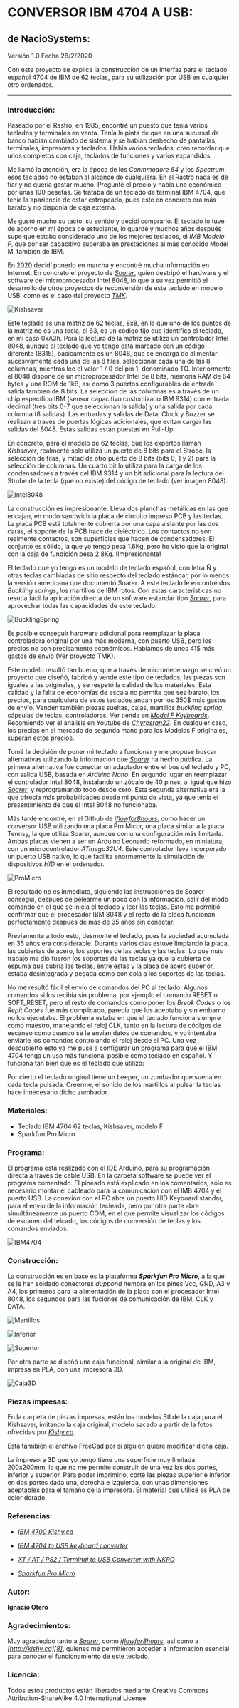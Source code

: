 # CONVERSOR IBM 4704 A USB:

## de NacioSystems:

Versión 1.0
Fecha 28/2/2020

Con este proyecto se explica la construcción de un interfaz para el teclado español 4704 de IBM de 62 teclas, para su utilización por USB en cualquier otro ordenador. 

---

### Introducción:


Paseado por el Rastro, en 1985, encontré un puesto que tenia varios teclados y terminales en venta. Tenía la pinta de que en una sucursal de banco habían cambiado de sistema y se habían deshecho de pantallas, terminales, impresoras y teclados. Había varios teclados, creo recordar que unos completos con caja, teclados de funciones y varios expandidos. 

Me llamó la atención, era la época de los *Conmmodore 64* y los *Spectrum*, esos teclados no estaban al alcance de cualquiera. En el Rastro nada es de fiar y no quería gastar mucho. Pregunté el precio y había uno económico por unas 100 pesetas. Se trataba de un teclado de terminal IBM 4704, que tenía la apariencia de estar estropeado, pues este en concreto era más barato y no disponía de caja externa.

Me gustó mucho su tacto, su sonido y decidí comprarlo. El teclado lo tuve de adorno en mi época de estudiante, lo guardé y muchos años después supe que estaba considerado uno de los mejores teclados, el *IMB Modelo F*, que por ser capacitivo superaba en prestaciones al más conocido Model M, tambien de IBM.

En 2020 decidí ponerlo en marcha y encontré mucha información en Internet. En concreto el proyecto de *[Soarer][1]*, quien destripó el hardware y el software del microprocesador Intel 8048, lo que a su vez permitió el desarrollo de otros proyectos de reconversión de este teclado en modelo USB, como es el caso del proyecto *[TMK][2]*.

![Kishsaver](https://github.com/NacioSystems/IBM-4704-KEYBOARD/blob/master/Imagenes/Teclado%20Completo.jpg "Pruebas conexión")

Este teclado es una matriz de 62 teclas, 8x8, en la que uno de los puntos de la matriz no es una tecla, el 63, es un código fijo que identifica el teclado, en mi caso 0xA3h. Para la lectura de la matriz se utiliza un controlador Intel 8048, aunque el teclado que yo tengo está marcado con un código diferente (8315), básicamente es un 8048, que se encarga de alimentar sucesivamenta cada una de las 8 filas, seleccionar cada una de las 8 columnas, mientras lee el valor 1 / 0 del pin 1, denominado TO. Interiormente el 8048 dispone de un microprocesador Intel de 8 bits, memoria RAM de 64 bytes y una ROM de 1kB, así como 3 puertos configurables de entrada salida tambien de 8 bits. La seleccion de las columnas es a través de un chip específico IBM (sensor capacitivo customizado IBM 9314) con entrada decimal (tres bits 0-7 que seleccionan la salida) y una salida por cada columna (8 salidas). Las entradas y salidas de Data, Clock y Buzzer se realizan a traves de puertas lógicas adicionales, que evitan cargar las salidas del 8048. Estas salidas están puestas en Pull-Up.

En concreto, para el modelo de 62 teclas, que los expertos llaman *Kishsaver*, realmente solo utiliza un puerto de 8 bits para el Strobe, la selección de filas, y mitad de otro puerto de 8 bits (bits 0, 1 y 2) para la selección de columnas. Un cuarto bit lo utiliza para la carga de los condensadores a través del IBM 9314 y un bit adicional para la lectura del Strobe de la tecla (que no existe) del código de teclado (ver imagen 8048).

![Intel8048](https://github.com/NacioSystems/IBM-4704-KEYBOARD/blob/master/Imagenes/8048_replace_kishsaver2.png "Intel 8048")

La construcción es impresionante. Lleva dos planchas metálicas en las que encajan, en modo sandwich la placa de circuito impreso PCB y las teclas. La placa PCB está totalmente cubierta por una capa aislante por las dos caras, el soporte de la PCB hace de dieléctrico. Los contactos no son realmente contactos, son superficies que hacen de condensadores. El conjunto es sólido, la que yo tengo pesa 1.6Kg, pero he visto que la original con la caja de fundición pesa 2.8Kg. !Impresionante!

El teclado que yo tengo es un modelo de teclado español, con letra Ñ y otras teclas cambiadas de sitio respecto del teclado estándar, por lo menos la versión americana que documentó Soarer. A este teclado le encontré dos *Buckling springs*, los martillos de IBM rotos. Con estas características no resutla fácil la aplicación directa de un software estandar tipo *[Soarer][1]*, para aprovechar todas las capacidades de este teclado. 

![BucklingSpring](https://github.com/NacioSystems/IBM-4704-KEYBOARD/blob/master/Imagenes/155px-Bucklingspring-animation-300ms.gif "Sistema IBM Buckling Spring")

Es posible conseguir hardware adicional para reemplazar la placa controladora original por una más moderna, con puerto USB, pero los precios no son precisamente económicos. Hablamos de unos 41$ más gastos de envío (Ver proyecto TMK). 

Este modelo resultó tan bueno, que a través de micromecenazgo se creó un proyecto que diseñó, fabricó y vende este tipo de teclados, las piezas son iguales a las originales, y se respetó la calidad de los materiales. Esta calidad y la falta de economías de escala no permite que sea barato, los precios, para cualquiera de estos teclados andan por los 350$ más gastos de envío. Venden también piezas sueltas, cajas, martillos *buckling spring*, cápsulas de teclas, controladoras. Ver tienda en *[Model F Keyboards][9]*. Recomiendo ver el análisis en Youtube de *[Chyrosran22][10]*. En cualquier caso, los precios en el mercado de segunda mano para los Modelos F originales, superan estos precios.


Tomé la decisión de poner mi teclado a funcionar y me propuse buscar alternativas utilizando la información que *[Soarer][1]* ha hecho pública. La primera alternativa fue conectar un adaptador entre el bus del teclado y PC, con salida USB, basada en *Arduino Nano*. En segundo lugar en reemplazar el controlador Intel 8048, instalando un zócalo de 40 pines, al igual que hizo *[Soarer][1]*, y reprogramando todo desde cero. Esta segunda alternativa era la que ofrecía más probabilidades desde mi punto de vista, ya que tenía el presentimiento de que el Intel 8048 no funcionaba.

Más tarde encontré, en el Github de *[iflowfor8hours][3]*, como hacer un conversor USB utilizando una placa Pro Micor, una placa similar a la placa Tennsy, la que utiliza Soarer, aunque con una configuración más limitada. Ambas placas vienen a ser un Arduino Leonardo reformado, en miniatura, con un microcontrolador _*ATmega32U4*_. Este controlador lleva incorporado un puerto USB nativo, lo que facilita enormemente la simulación de dispositivos *HID* en el ordenador.

![ProMicro](https://github.com/NacioSystems/IBM-4704-KEYBOARD/blob/master/Imagenes/ProMicro.jpg "Pro Micro")

El resultado no es inmediato, siguiendo las instrucciones de Soarer conseguí, despues de pelearme un poco con la información, salir del modo comando en el que se inicia el teclado y leer las teclas. Esto me permitió confirmar que el procesador IBM 8048 y el resto de la placa funcionan perfectamente despues de más de 35 años sin conectar.

Previamente a todo esto, desmonté el teclado, pues la suciedad acumulada en 35 años era considerable. Durante varios días estuve limpiando la placa, las cubiertas de acero, los soportes de las teclas y las teclas. Lo que más trabajo me dió fueron los soportes de las teclas ya que la cubierta de espuma que cubría las teclas, entre estas y la placa de acero superior, estaba desintegrada y pegada como con cola a los soportes de las teclas.

No me resultó fácil el envío de comandos del PC al teclado. Algunos comandos si los recibía sin problema, por ejemplo el comando RESET o SOFT_RESET, pero el resto de comandos como poner los *Break Codes* o los *Repit Codes* fué más complicado, parecía que los aceptaba y sin embarno no los ejecutaba. El problema estaba en que el teclado funciona siempre como maestro, manejando el reloj CLK, tanto en la lectura de códigos de escaneo como cuando se le envían datos de comandos, y yo intentaba enviarle los comandos controlando el reloj desde el PC. Una vez descubierto esto ya me puse a configurar un programa para que el IBM 4704 tenga un uso más funcional posible como teclado en español. Y funciona tan bien que es el teclado que utilizo:

Por cierto el teclado original tiene un beeper, un zumbador que suena en cada tecla pulsada. Creerme, el sonido de los martillos al pulsar la teclas hace innecesario dicho zumbador.

### Materiales:
* Teclado IBM 4704 62 teclas, Kishsaver, modelo F
* Sparkfun Pro Micro


### Programa:

El programa está realizado con el IDE Arduino, para su programación directa a través de cable USB. En la carpeta software se puede ver el programa comentado. El pineado está explicado en los comentarios, sólo es necesario montar el cableado para la comunicación con el IMB 4704 y el puerto USB. La conexión con el PC abre un puerto HID Keyboard standar, para el envío de la información tecleada, pero por otra parte abre simultáneamente un puerto COM, en el que permite visualizar los códigos de escaneo del telcado, los códigos de conversión de teclas y los comandos enviados.

![IBM4704](https://github.com/NacioSystems/IBM-4704-KEYBOARD/blob/master/Imagenes/IBM4704.jpg "IBM 4704 Kishsaver")

### Construcción:

La construcción es en base es la plataforma **_Sparkfun Pro Micro_**, a la que se le han soldado conectores *duppond* hembra en los pines Vcc, GND, A3 y A4, los primeros para la alimentación de la placa con el procesador Intel 8048, los segundos para las fuciones de comunicación de IBM, CLK y DATA. 

![Martillos](https://github.com/NacioSystems/IBM-4704-KEYBOARD/blob/master/Imagenes/interior%204.jpg "Interior, martillos")

![Inferior](https://github.com/NacioSystems/IBM-4704-KEYBOARD/blob/master/Imagenes/Placa%20Base%20DOWN.jpg "Vista placa inferior")

![Superior](https://github.com/NacioSystems/IBM-4704-KEYBOARD/blob/master/Imagenes/Placa%20Base%20UP.jpg "Vista placa superior")

Por otra parte se diseñó una caja funcional, similar a la original de IBM, impresa en PLA, con una impresora 3D.

![Caja3D](https://github.com/NacioSystems/IBM-4704-KEYBOARD/blob/master/Imagenes/Caja3D.JPG "Modelo caja 3D")


### Piezas impresas:

En la carpeta de piezas impresas, están los modelos Stl de la caja para el Kishsaver, imitando la caja original, modelo sacado a partir de la fotos ofrecidas por *[Kishy.ca][8]*.

Está tamibién el archivo FreeCad por si alguien quiere modificar dicha caja.

La impresora 3D que yo tengo tiene una superficie muy limitada, 200x200mm, lo que no me permite construir de una vez las dos partes, inferior y superior. Para poder imprimirlo, corté las piezas superior e inferior en dos partes dada una, derecha e izquierda, con unas dimensiones aceptables para el tamaño de la impresora. El material que utilicé es PLA de color dorado. 


### Referencias:

* *[IBM 4700 Kishy.ca][5]*

* *[IBM 4704 to USB keyboard converter][6]*

* *[XT / AT / PS2 / Terminal to USB Converter with NKRO][7]*

* *[Sparkfun Pro Micro][4]*




### Autor:
**Ignacio Otero**

### Agradecimientos:

Muy agradecido tanto a *[Soarer][1]*, como *[iflowfor8hours][3]*, así como a *[http://kishy.ca][8]*, quienes me permitieron acceder a información esencial para conocer el funcionamiento de este teclado.

### Licencia:
Todos estos productos están liberados mediante Creative Commons Attribution-ShareAlike 4.0 International License.

[1]:https://deskthority.net/viewtopic.php?f=7&t=2510&start=

[2]:https://github.com/tmk/tmk_keyboard/tree/master/converter/ibm4704_usb

[3]:https://github.com/iflowfor8hours/6112884-pro-micro-controller

[4]:https://www.sparkfun.com/products/12640

[5]:http://kishy.ca/?p=648

[6]:https://github.com/tmk/tmk_keyboard/tree/master/converter/ibm4704_usb

[7]:https://geekhack.org/index.php?topic=17458.0

[8]:http://kishy.ca/?p=894

[9]:https://www.modelfkeyboards.com/

[10]:https://www.youtube.com/watch?v=nlbbBvS8wVY
